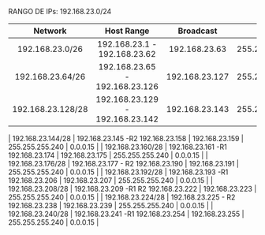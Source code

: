 
RANGO DE IPs:
192.168.23.0/24

| Network           | Host Range                      | Broadcast      | Mask            | Wildcard |
|:-----------------:|:-------------------------------:|:--------------:|:---------------:|:--------:|
| 192.168.23.0/26   | 192.168.23.1 - 192.168.23.62    | 192.168.23.63  | 255.255.255.192 | 0.0.0.63 |
| 192.168.23.64/26  | 192.168.23.65 - 192.168.23.126  | 192.168.23.127 | 255.255.255.192 | 0.0.0.63 |
| 192.168.23.128/28 | 192.168.23.129 - 192.168.23.142 | 192.168.23.143 | 255.255.255.240 | 0.0.0.15 |

| 192.168.23.144/28 | 192.168.23.145 -R2 192.168.23.158 | 192.168.23.159 | 255.255.255.240 | 0.0.0.15 |
| 192.168.23.160/28 | 192.168.23.161 -R1 192.168.23.174 | 192.168.23.175 | 255.255.255.240 | 0.0.0.15 |
| 192.168.23.176/28 | 192.168.23.177 - R2 192.168.23.190 | 192.168.23.191 | 255.255.255.240 | 0.0.0.15 |
| 192.168.23.192/28 | 192.168.23.193 -R1 192.168.23.206 | 192.168.23.207 | 255.255.255.240 | 0.0.0.15 |
| 192.168.23.208/28 | 192.168.23.209 -R1 R2 192.168.23.222 | 192.168.23.223 | 255.255.255.240 | 0.0.0.15 |
| 192.168.23.224/28 | 192.168.23.225 - R2 192.168.23.238 | 192.168.23.239 | 255.255.255.240 | 0.0.0.15 |
| 192.168.23.240/28 | 192.168.23.241 -R1 192.168.23.254 | 192.168.23.255 | 255.255.255.240 | 0.0.0.15 |